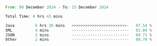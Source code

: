 <!--START_SECTION:waka-->

```rust
From: 08 December 2024 - To: 15 December 2024

Total Time: 6 hrs 43 mins

Java         6 hrs 36 mins   >>>>>>>>>>>>>>>>>>>>>>>>-   97.54 %
XML          4 mins          -------------------------   01.04 %
JSON         2 mins          -------------------------   00.71 %
Other        2 mins          -------------------------   00.70 %
```

<!--END_SECTION:waka-->
